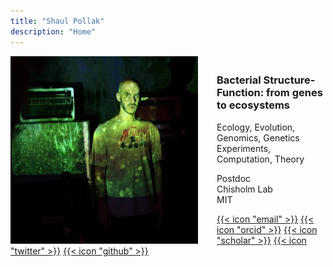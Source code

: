 ```yaml
---
title: "Shaul Pollak"
description: "Home"
---
```


<img align="left" src="shaul.jpg" width="300" height="300" style="padding-right: 30px;">
<h3></br>Bacterial Structure-Function: from genes to ecosystems</br></h3>

<p>Ecology, Evolution, Genomics, Genetics</br>
Experiments, Computation, Theory</p>

<p>Postdoc</br>
Chisholm Lab</br>
MIT</p>
  
[{{< icon "email" >}}](mailto:spp_micro@protonmail.com)
[{{< icon "orcid" >}}](https://orcid.org/0000-0002-8976-5944)
[{{< icon "scholar" >}}](https://scholar.google.com/citations?user=MKUzeToAAAAJ&hl=en&oi=ao)
[{{< icon "twitter" >}}](https://twitter.com/ShaulPollak)
[{{< icon "github" >}}](https://github.com/sigmap666)  
